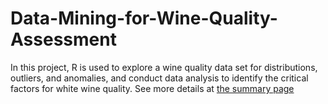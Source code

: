 # Data-Mining-for-Wine-Quality-Assessment
In this project, R is used to explore a wine quality data set for distributions, outliers, and anomalies, and conduct data analysis to identify the critical factors for white wine quality. See more details at [the summary page](https://github.com/SamDuan/Data-Mining-for-Wine-Quality-Assessment/blob/master/wine.md) 

